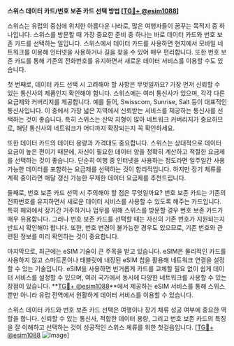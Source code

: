 **스위스 데이터 카드/번호 보존 카드 선택 방법 [[TG💪+ @esim1088](https://t.me/s/esim1088)]**

스위스는 유럽의 중심에 위치한 아름다운 나라로, 많은 여행자들이 꿈꾸는 목적지 중 하나입니다. 스위스를 방문할 때 가장 중요한 준비 중 하나는 바로 데이터 카드와 번호 보존 카드를 선택하는 일입니다. 스위스에서 데이터 카드를 사용하면 현지에서 모바일 네트워크를 이용해 인터넷을 사용하거나 길을 찾을 수 있어 매우 편리합니다. 또한 번호 보존 카드를 통해 기존의 전화번호를 유지하면서 새로운 데이터 서비스를 이용할 수도 있습니다.

첫 번째로, 데이터 카드 선택 시 고려해야 할 사항은 무엇일까요? 가장 먼저 신뢰할 수 있는 통신사의 제품인지 확인해야 합니다. 스위스에는 여러 통신사가 있으며, 각각 다른 요금제와 커버리지를 제공합니다. 예를 들어, Swisscom, Sunrise, Salt 등이 대표적인 통신사입니다. 이 중에서 가장 넓은 지역에서 신뢰받는 서비스를 제공하는 통신사를 선택하는 것이 좋습니다. 특히 스위스는 산악 지형이 많아 네트워크 커버리지가 중요하므로, 해당 통신사의 네트워크가 어디까지 확장되는지 꼭 확인하세요.

또한 데이터 카드의 데이터 용량과 가격대도 중요합니다. 스위스는 상대적으로 데이터 요금이 높은 편이기 때문에, 자신이 필요한 데이터 양을 정확히 계산하고 적절한 요금제를 선택하는 것이 좋습니다. 단순히 여행 중 인터넷을 사용하는 정도라면 일주일간 사용 가능한 데이터를 포함하는 요금제를 선택하는 것이 합리적입니다. 하지만 장기 체류를 계획 중이라면 매달 갱신 가능한 무제한 데이터 요금제를 추천드립니다.

둘째로, 번호 보존 카드 선택 시 주의해야 할 점은 무엇일까요? 번호 보존 카드는 기존의 전화번호를 유지하면서 새로운 데이터 서비스를 사용할 수 있도록 해주는 카드입니다. 특히 해외에서 장기간 거주하거나 업무를 위해 스위스를 방문할 경우 번호 보존 카드가 매우 유용합니다. 그러나 번호 보존 카드를 선택할 때는 자신의 기존 번호가 지원되는지 반드시 확인해야 합니다. 또한, 번호 변경이 불가능한 경우도 있으므로, 기존 번호와 관련된 정보를 미리 확인하는 것이 중요합니다.

마지막으로, 최근에는 eSIM 기술이 큰 주목을 받고 있습니다. eSIM은 물리적인 카드를 사용하지 않고 스마트폰이나 태블릿에 내장된 eSIM 칩을 활용해 네트워크 연결을 설정할 수 있는 기술입니다. eSIM을 사용하면 번거롭게 카드를 교체할 필요 없이 쉽게 데이터 서비스를 설정할 수 있으며, 여러 국가에서 동시에 다양한 네트워크를 사용할 수 있는 장점이 있습니다. **[TG💪+ @esim1088](https://t.me/s/esim1088)**에서 제공하는 eSIM 서비스를 통해 스위스뿐만 아니라 유럽 전역에서 원활하게 데이터 서비스를 이용할 수 있습니다.

스위스 데이터 카드와 번호 보존 카드 선택은 여행이나 장기 체류 성공 여부에 중요한 역할을 합니다. 신뢰할 수 있는 통신사, 적합한 데이터 용량, 그리고 번호 보존 카드의 특징을 잘 이해하고 선택하는 것이 성공적인 스위스 체류를 위한 첫걸음입니다. [[TG💪+ @esim1088](https://t.me/s/esim1088) ![Image](https://i.postimg.cc/Y0z9fWf4/image.png)]